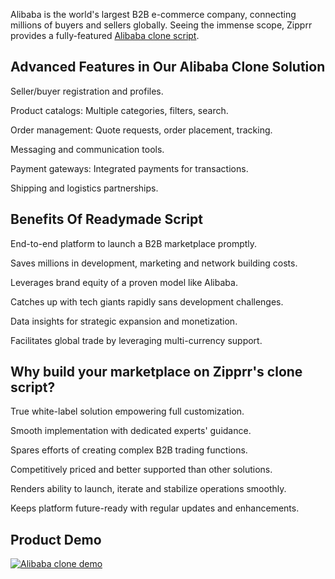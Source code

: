 Alibaba is the world's largest B2B e-commerce company, connecting millions of buyers and sellers globally. Seeing the immense scope, Zipprr provides a fully-featured <a href="https://zipprr.com/category/alibaba-clone/">Alibaba clone script</a>.

<h2><b>Advanced Features in Our Alibaba Clone Solution</b></h2>

Seller/buyer registration and profiles.

Product catalogs: Multiple categories, filters, search.

Order management: Quote requests, order placement, tracking.

Messaging and communication tools.

Payment gateways: Integrated payments for transactions.

Shipping and logistics partnerships.

<h2><b>Benefits Of Readymade Script</b></h2>

End-to-end platform to launch a B2B marketplace promptly.

Saves millions in development, marketing and network building costs.

Leverages brand equity of a proven model like Alibaba.

Catches up with tech giants rapidly sans development challenges.

Data insights for strategic expansion and monetization.

Facilitates global trade by leveraging multi-currency support.

<h2><b>Why build your marketplace on Zipprr's clone script?</b></h2>

True white-label solution empowering full customization.

Smooth implementation with dedicated experts' guidance.

Spares efforts of creating complex B2B trading functions.

Competitively priced and better supported than other solutions.

Renders ability to launch, iterate and stabilize operations smoothly.

Keeps platform future-ready with regular updates and enhancements.

<h2><b>Product Demo</b></h2>

[![Alibaba clone demo](https://i.imgur.com/OFSDnVu.jpg)](https://youtu.be/cvHaDk14DnE)

